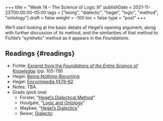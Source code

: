 +++
title = "Week 14 – The Science of Logic III"
publishDate = 2021-11-23T00:00:00-05:00
tags = ["being", "dialectic", "hegel", "logic", "method", "ontology"]
draft = false
weight = -100
toc = false
type = "post"
+++

We&rsquo;ll start looking at the basic details of Hegel&rsquo;s opening argument, along
with further discussion of its method, and the similarities of that method to
Fichte&rsquo;s &ldquo;synthetic&rdquo; method as it appears in the _Foundations_.


## Readings {#readings}

-   Fichte: [Excerpt from the _Foundations of the Entire Science of Knowledge_](/materials/readings/fichte-synthetic-method.pdf) (pp. 105-119)
-   Hegel: [Being-Nothing-Becoming](/materials/readings/hegel-sl-quality.pdf)
-   Hegel: [Encyclopedia §§79-82](/materials/readings/hegel-el-dialectic.pdf)
-   Notes: TBA
-   Grads (pick one)
    -   Forster, &ldquo;[Hegel&rsquo;s Dialectical Method](/materials/readings/forster-dialectic.pdf)&rdquo;
    -   Houlgate, &ldquo;[Logic and Ontology](/materials/readings/houlgate-ontology.pdf)&rdquo;
    -   Maybee, &ldquo;[Hegel&rsquo;s Dialectics](https://plato.stanford.edu/entries/hegel-dialectics/)&rdquo;
    -   Beiser, [Dialectic](/materials/readings/beiser-dialectic.pdf)
